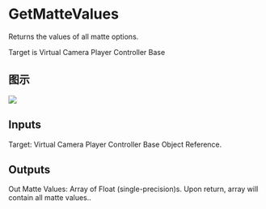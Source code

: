 # GetMatteValues

Returns the values of all matte options.

Target is Virtual Camera Player Controller Base

## 图示

![]($-20221218-21273430.png)

## Inputs

Target: Virtual Camera Player Controller Base Object Reference.  

## Outputs

Out Matte Values: Array of Float (single-precision)s. Upon return, array will contain all matte values..


